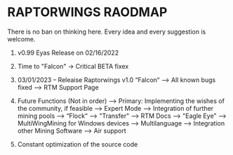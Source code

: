 RAPTORWINGS RAODMAP
===================
There is no ban on thinking here. Every idea and every suggestion is welcome.

1) v0.99 Eyas Release on 02/16/2022

2) Time to "Falcon" -> Critical BETA fixex

3) 03/01/2023 – Releaise Raptorwings v1.0 “Falcon“
--> All known bugs fixed
--> RTM Support Page

4) Future Functions (Not in order)
--> Primary: Implementing the wishes of the community, if feasible
--> Expert Mode
--> Integration of further mining pools
--> “Flock“
--> "Transfer"
--> RTM Docs
--> "Eagle Eye"
--> MultiWingMining for Windows devices
--> Multilanguage
--> Integration other Mining Software
--> Air support
 

5) Constant optimization of the source code